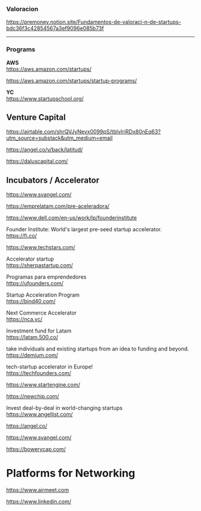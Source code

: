 
### Valoracion
https://premoney.notion.site/Fundamentos-de-valoraci-n-de-startups-bdc36f3c42854567a3ef9096e085b73f

---

### Programs

**AWS**
<br>
https://aws.amazon.com/startups/

https://aws.amazon.com/startups/startup-programs/


**YC**
<br>
https://www.startupschool.org/


## Venture Capital

https://airtable.com/shrQVJyNevx0099pS/tblvIrjRDx80nEq63?utm_source=substack&utm_medium=email

https://angel.co/v/back/latitud/

https://daluscapital.com/



## Incubators / Accelerator

https://www.svangel.com/


https://emprelatam.com/pre-aceleradora/
<br>

https://www.dell.com/en-us/work/lp/founderinstitute
<br>

Founder Institute: World's largest pre-seed startup accelerator.
<br>
https://fi.co/

https://www.techstars.com/
<br>

Accelerator startup
<br>
https://sherpastartup.com/

Programas para emprendedores
<br>
https://ufounders.com/

Startup Acceleration Program
<br>
https://bind40.com/

Next Commerce Accelerator 
<br>
https://nca.vc/

Investment fund for Latam
<br>
https://latam.500.co/

take individuals and existing startups from an idea to funding and beyond.
<br>
https://demium.com/

tech-startup accelerator in Europe!
<br>
https://techfounders.com/


https://www.startengine.com/


https://newchip.com/

Invest deal-by-deal in world-changing startups
<br>
https://www.angellist.com/

https://angel.co/

https://www.svangel.com/

https://bowerycap.com/


# Platforms for Networking

https://www.airmeet.com
<br>

https://www.linkedin.com/

